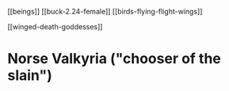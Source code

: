 [[beings]]
[[buck-2.24-female]]
[[birds-flying-flight-wings]]

[[winged-death-goddesses]]

# Norse Valkyria ("chooser of the slain")
